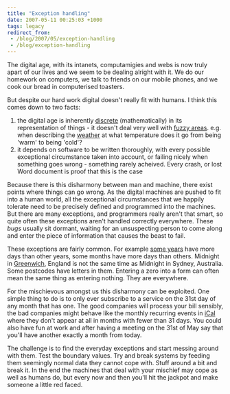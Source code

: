 ```yaml
---
title: "Exception handling"
date: 2007-05-11 00:25:03 +1000
tags: legacy
redirect_from:
 - /blog/2007/05/exception-handling
 - /blog/exception-handling
---
```


The digital age, with its intanets, computamigies and webs is now truly apart of our lives and we seem to be dealing alright with it. We do our homework on computers, we talk to friends on our mobile phones, and we cook our bread in computerised toasters.

But despite our hard work digital doesn't really fit with humans. I think this comes down to two facts:

 1. the digital age is inherently <a href="http://en.wikipedia.org/wiki/Discrete_mathematics">discrete</a> (mathematically) in its representation of things - it doesn't deal very well with <a href="http://en.wikipedia.org/wiki/Fuzzy_set">fuzzy areas</a>. e.g. when describing the <a href="http://www.bom.gov.au/weather/">weather</a> at what temperature does it go from being 'warm' to being 'cold'?
 2. it depends on software to be written thoroughly, with every possible exceptional circumstance taken into account, or failing nicely when something goes wrong - something rarely acheived. Every crash, or lost Word document is proof that this is the case

Because there is this disharmony between man and machine, there exist points where things can go wrong. As the digital machines are pushed to fit into a human world, all the exceptional circumstances that we happily tolerate need to be precisely defined and programmed into the machines. But there are many exceptions, and programmers really aren't that smart, so quite often these exceptions aren't handled correctly everywhere. These <i>bugs</i> usually sit dormant, waiting for an unsuspecting person to come along and enter the piece of information that causes the beast to fail.

These exceptions are fairly common. For example <a href="http://en.wikipedia.org/wiki/Leap_year">some years</a> have more days than other years, some months have more days than others. Midnight in <a href="http://en.wikipedia.org/wiki/Greenwich">Greenwich</a>, England is not the same time as Midnight in Sydney, Australia. Some postcodes have letters in them. Entering a zero into a form can often mean the same thing as entering nothing. They are everywhere.

For the mischievous amongst us this disharmony can be exploited. One simple thing to do is to only ever subscribe to a service on the 31st day of any month that has one. The good companies will process your bill sensibly, the bad companies might behave like the monthly recurring events in <a href="http://www.apple.com/macosx/features/ical/">iCal</a> where they don't appear at all in months with fewer than 31 days. You could also have fun at work and after having a meeting on the 31st of May say that you'll have another exactly a month from today.

The challenge is to find the everyday exceptions and start messing around with them. Test the boundary values. Try and break systems by feeding them seemingly normal data they cannot cope with. Stuff around a bit and break it. In the end the machines that deal with your mischief may cope as well as humans do, but every now and then you'll hit the jackpot and make someone a little red faced.<!--break-->
